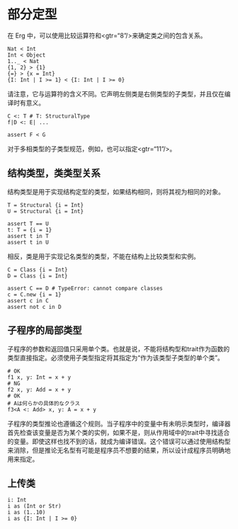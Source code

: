 # 部分定型

在 Erg 中，可以使用比较运算符和<gtr=“8”/>来确定类之间的包含关系。


```erg
Nat < Int
Int < Object
1.._ < Nat
{1, 2} > {1}
{=} > {x = Int}
{I: Int | I >= 1} < {I: Int | I >= 0}
```

请注意，它与运算符的含义不同。它声明左侧类是右侧类型的子类型，并且仅在编译时有意义。


```erg
C <: T # T: StructuralType
f|D <: E| ...

assert F < G
```

对于多相类型的子类型规范，例如，也可以指定<gtr=“11”/>。

## 结构类型，类类型关系

结构类型是用于实现结构定型的类型，如果结构相同，则将其视为相同的对象。


```erg
T = Structural {i = Int}
U = Structural {i = Int}

assert T == U
t: T = {i = 1}
assert t in T
assert t in U
```

相反，类是用于实现记名类型的类型，不能在结构上比较类型和实例。


```erg
C = Class {i = Int}
D = Class {i = Int}

assert C == D # TypeError: cannot compare classes
c = C.new {i = 1}
assert c in C
assert not c in D
```

## 子程序的局部类型

子程序的参数和返回值只采用单个类。也就是说，不能将结构型和trait作为函数的类型直接指定。必须使用子类型指定将其指定为“作为该类型子类型的单个类”。


```erg
# OK
f1 x, y: Int = x + y
# NG
f2 x, y: Add = x + y
# OK
# Aは何らかの具体的なクラス
f3<A <: Add> x, y: A = x + y
```

子程序的类型推论也遵循这个规则。当子程序中的变量中有未明示类型时，编译器首先检查该变量是否为某个类的实例，如果不是，则从作用域中的trait中寻找适合的变量。即使这样也找不到的话，就成为编译错误。这个错误可以通过使用结构型来消除，但是推论无名型有可能是程序员不想要的结果，所以设计成程序员明确地用来指定。

## 上传类


```erg
i: Int
i as (Int or Str)
i as (1..10)
i as {I: Int | I >= 0}
```
